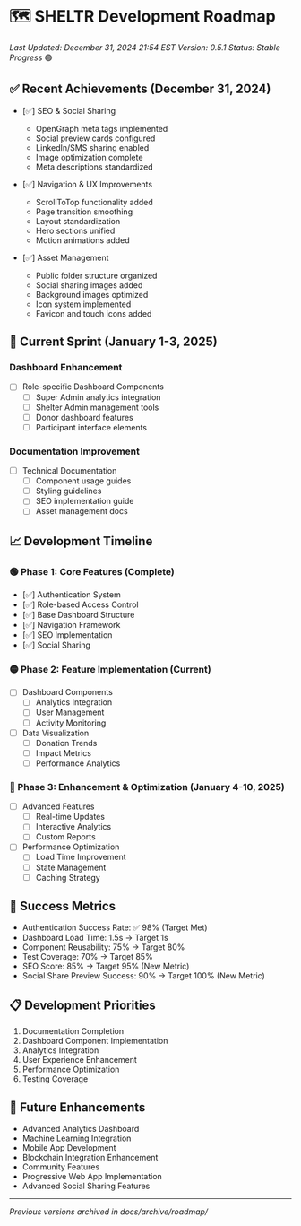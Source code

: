 # 🗺️ SHELTR Development Roadmap
*Last Updated: December 31, 2024 21:54 EST*
*Version: 0.5.1*
*Status: Stable Progress* 🟢

## ✅ Recent Achievements (December 31, 2024)
- [✅] SEO & Social Sharing
  - OpenGraph meta tags implemented
  - Social preview cards configured
  - LinkedIn/SMS sharing enabled
  - Image optimization complete
  - Meta descriptions standardized

- [✅] Navigation & UX Improvements
  - ScrollToTop functionality added
  - Page transition smoothing
  - Layout standardization
  - Hero sections unified
  - Motion animations added

- [✅] Asset Management
  - Public folder structure organized
  - Social sharing images added
  - Background images optimized
  - Icon system implemented
  - Favicon and touch icons added

## 🎯 Current Sprint (January 1-3, 2025)
### Dashboard Enhancement
- [ ] Role-specific Dashboard Components
  - [ ] Super Admin analytics integration
  - [ ] Shelter Admin management tools
  - [ ] Donor dashboard features
  - [ ] Participant interface elements

### Documentation Improvement
- [ ] Technical Documentation
  - [ ] Component usage guides
  - [ ] Styling guidelines
  - [ ] SEO implementation guide
  - [ ] Asset management docs

## 📈 Development Timeline

### 🟢 Phase 1: Core Features (Complete)
- [✅] Authentication System
- [✅] Role-based Access Control
- [✅] Base Dashboard Structure
- [✅] Navigation Framework
- [✅] SEO Implementation
- [✅] Social Sharing

### 🟡 Phase 2: Feature Implementation (Current)
- [ ] Dashboard Components
  - [ ] Analytics Integration
  - [ ] User Management
  - [ ] Activity Monitoring
- [ ] Data Visualization
  - [ ] Donation Trends
  - [ ] Impact Metrics
  - [ ] Performance Analytics

### 🔵 Phase 3: Enhancement & Optimization (January 4-10, 2025)
- [ ] Advanced Features
  - [ ] Real-time Updates
  - [ ] Interactive Analytics
  - [ ] Custom Reports
- [ ] Performance Optimization
  - [ ] Load Time Improvement
  - [ ] State Management
  - [ ] Caching Strategy

## 🎯 Success Metrics
- Authentication Success Rate: ✅ 98% (Target Met)
- Dashboard Load Time: 1.5s → Target 1s
- Component Reusability: 75% → Target 80%
- Test Coverage: 70% → Target 85%
- SEO Score: 85% → Target 95% (New Metric)
- Social Share Preview Success: 90% → Target 100% (New Metric)

## 📋 Development Priorities
1. Documentation Completion
2. Dashboard Component Implementation
3. Analytics Integration
4. User Experience Enhancement
5. Performance Optimization
6. Testing Coverage

## 🌟 Future Enhancements
- Advanced Analytics Dashboard
- Machine Learning Integration
- Mobile App Development
- Blockchain Integration Enhancement
- Community Features
- Progressive Web App Implementation
- Advanced Social Sharing Features

---
*Previous versions archived in docs/archive/roadmap/*